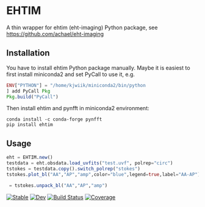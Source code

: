 # EHTIM

A thin wrapper for ehtim (eht-imaging) Python package, see https://github.com/achael/eht-imaging

## Installation

You have to install ehtim Python package manually. Maybe it is easiest to first install miniconda2 and set PyCall to use it, e.g.
```julia
ENV["PYTHON"] = "/home/kjwiik/miniconda2/bin/python
] add PyCall Pkg
Pkg.build("PyCall")
```
Then install ehtim and pynfft in miniconda2 environment:
```
conda install -c conda-forge pynfft
pip install ehtim
```

## Usage

```julia
eht = EHTIM.new()
testdata = eht.obsdata.load_uvfits("test.uvf", polrep="circ")
tstokes = testdata.copy().switch_polrep("stokes")
tstokes.plot_bl("AA","AP","amp",color="blue",legend=true,label="AA-AP")

 = tstokes.unpack_bl("AA","AP","amp")

```

[![Stable](https://img.shields.io/badge/docs-stable-blue.svg)](https://KajWiik.github.io/EHTIM.jl/stable)
[![Dev](https://img.shields.io/badge/docs-dev-blue.svg)](https://KajWiik.github.io/EHTIM.jl/dev)
[![Build Status](https://travis-ci.com/KajWiik/EHTIM.jl.svg?branch=master)](https://travis-ci.com/KajWiik/EHTIM.jl)
[![Coverage](https://codecov.io/gh/KajWiik/EHTIM.jl/branch/master/graph/badge.svg)](https://codecov.io/gh/KajWiik/EHTIM.jl)
